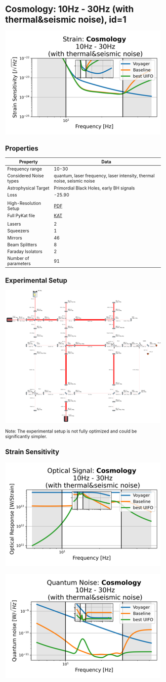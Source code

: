 # Cosmology: 10Hz - 30Hz (with thermal&seismic noise), id=1
<p align="center"><img src="strain.png" alt="Plot of Strain" width="666px"></p>

## Properties
| Property                              | Data                                                       |
| ------------------------------------- | ----------------------------------------------------------------- |
| Frequency range                   | 10-30 |
| Considered Noise types                   | quantum, laser frequency, laser intensity, thermal noise, seismic noise |
| Astrophysical Target                   | Primordial Black Holes, early BH signals |
| Loss               | -25.90 |
|               |  |
| High-Resolution Setup | [PDF](setup.pdf) |
| Full PyKat file       | [KAT](CFGS_3_-25.90_91_9227036463_0_2809967054.txt) |
|               |  |
| Lasers |  2 |
| Squeezers |  1 |
| Mirrors |  46 |
| Beam Splitters |  8 |
| Faraday Isolators |  2 |
| Number of parameters  | 91 |
## Experimental Setup
<p align="center"><img src="setup.png" alt="setup" width="666px"></p>

Note: The experimental setup is not fully optimized and could be significantly simpler.

## Strain Sensitivity<p align="center"><img src="signal.png" alt="Plot of Signal" width="666px"></p>

<p align="center"><img src="noise.png" alt="Plot of Noise" width="666px"></p>

